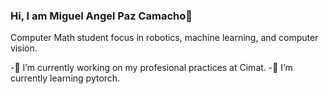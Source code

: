 ### Hi, I am Miguel Angel Paz Camacho👋

Computer Math student focus in robotics, machine learning, and computer vision. 

-🔭 I’m currently working on my profesional practices at Cimat.
-🌱 I’m currently learning pytorch.


<!--
**MiguelPazCamacho/MiguelPazCamacho** is a ✨ _special_ ✨ repository because its `README.md` (this file) appears on your GitHub profile.

Here are some ideas to get you started:

- 🔭 I’m currently working on ...
- 🌱 I’m currently learning ...
- 👯 I’m looking to collaborate on ...
- 🤔 I’m looking for help with ...
- 💬 Ask me about ...
- 📫 How to reach me: ...
- 😄 Pronouns: ...
- ⚡ Fun fact: ...
-->
